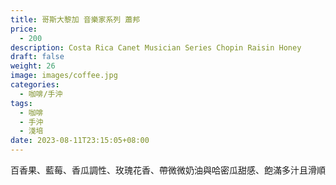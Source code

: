 ```yaml
---
title: 哥斯大黎加 音樂家系列 蕭邦
price:
  - 200
description: Costa Rica Canet Musician Series Chopin Raisin Honey
draft: false
weight: 26
image: images/coffee.jpg
categories:
  - 咖啡/手沖
tags:
  - 咖啡
  - 手沖
  - 淺培
date: 2023-08-11T23:15:05+08:00
---
```

百香果、藍莓、香瓜調性、玫瑰花香、帶微微奶油與哈密瓜甜感、飽滿多汁且滑順